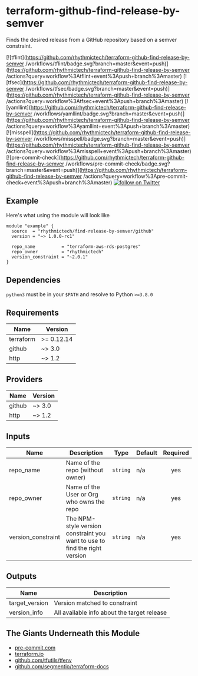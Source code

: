 # terraform-github-find-release-by-semver 
Finds the desired release from a GitHub repository based on a semver constraint.

[![tflint](https://github.com/rhythmictech/terraform-github-find-release-by-semver /workflows/tflint/badge.svg?branch=master&event=push)](https://github.com/rhythmictech/terraform-github-find-release-by-semver /actions?query=workflow%3Atflint+event%3Apush+branch%3Amaster)
[![tfsec](https://github.com/rhythmictech/terraform-github-find-release-by-semver /workflows/tfsec/badge.svg?branch=master&event=push)](https://github.com/rhythmictech/terraform-github-find-release-by-semver /actions?query=workflow%3Atfsec+event%3Apush+branch%3Amaster)
[![yamllint](https://github.com/rhythmictech/terraform-github-find-release-by-semver /workflows/yamllint/badge.svg?branch=master&event=push)](https://github.com/rhythmictech/terraform-github-find-release-by-semver /actions?query=workflow%3Ayamllint+event%3Apush+branch%3Amaster)
[![misspell](https://github.com/rhythmictech/terraform-github-find-release-by-semver /workflows/misspell/badge.svg?branch=master&event=push)](https://github.com/rhythmictech/terraform-github-find-release-by-semver /actions?query=workflow%3Amisspell+event%3Apush+branch%3Amaster)
[![pre-commit-check](https://github.com/rhythmictech/terraform-github-find-release-by-semver /workflows/pre-commit-check/badge.svg?branch=master&event=push)](https://github.com/rhythmictech/terraform-github-find-release-by-semver /actions?query=workflow%3Apre-commit-check+event%3Apush+branch%3Amaster)
<a href="https://twitter.com/intent/follow?screen_name=RhythmicTech"><img src="https://img.shields.io/twitter/follow/RhythmicTech?style=social&logo=twitter" alt="follow on Twitter"></a>

## Example
Here's what using the module will look like
```hcl
module "example" {
  source  = "rhythmictech/find-release-by-semver/github"
  version = "~> 1.0.0-rc1"

  repo_name          = "terraform-aws-rds-postgres"
  repo_owner         = "rhythmictech"
  version_constraint = "~2.0.1"
}
```

## Dependencies
`python3` must be in your `$PATH` and resolve to Python `>=3.8.0`

<!-- BEGINNING OF PRE-COMMIT-TERRAFORM DOCS HOOK -->
## Requirements

| Name      | Version    |
|-----------|------------|
| terraform | >= 0.12.14 |
| github    | ~> 3.0     |
| http      | ~> 1.2     |

## Providers

| Name   | Version |
|--------|---------|
| github | ~> 3.0  |
| http   | ~> 1.2  |

## Inputs

| Name                | Description                                                                | Type     | Default | Required |
|---------------------|----------------------------------------------------------------------------|----------|---------|:--------:|
| repo\_name          | Name of the repo (without owner)                                           | `string` | n/a     |   yes    |
| repo\_owner         | Name of the User or Org who owns the repo                                  | `string` | n/a     |   yes    |
| version\_constraint | The NPM-style version constraint you want to use to find the right version | `string` | n/a     |   yes    |

## Outputs

| Name            | Description                                 |
|-----------------|---------------------------------------------|
| target\_version | Version matched to constraint               |
| version\_info   | All available info about the target release |

<!-- END OF PRE-COMMIT-TERRAFORM DOCS HOOK -->

## The Giants Underneath this Module
- [pre-commit.com](pre-commit.com)
- [terraform.io](terraform.io)
- [github.com/tfutils/tfenv](github.com/tfutils/tfenv)
- [github.com/segmentio/terraform-docs](github.com/segmentio/terraform-docs)
